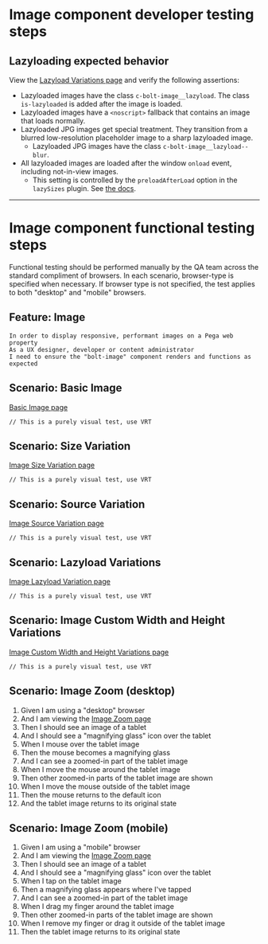 # Image component developer testing steps

## Lazyloading expected behavior

View the [Lazyload Variations page](https://master.boltdesignsystem.com/pattern-lab/patterns/40-components-image-20-image-lazyload-variations/40-components-image-20-image-lazyload-variations.html) and verify the following assertions:

- Lazyloaded images have the class `c-bolt-image__lazyload`. The class `is-lazyloaded` is added after the image is loaded.
- Lazyloaded images have a `<noscript>` fallback that contains an image that loads normally.
- Lazyloaded JPG images get special treatment. They transition from a blurred low-resolution placeholder image to a sharp lazyloaded image.
  - Lazyloaded JPG images have the class `c-bolt-image__lazyload--blur`.
- All lazyloaded images are loaded after the window `onload` event, including not-in-view images.
  - This setting is controlled by the `preloadAfterLoad` option in the `lazySizes` plugin. See [the docs](https://github.com/aFarkas/lazysizes#js-api---options).

---

# Image component functional testing steps

Functional testing should be performed manually by the QA team across the standard compliment of browsers. In each scenario, browser-type is specified when necessary. If browser type is not specified, the test applies to both "desktop" and "mobile" browsers.

## Feature: Image

    In order to display responsive, performant images on a Pega web property
    As a UX designer, developer or content administrator
    I need to ensure the "bolt-image" component renders and functions as expected

## Scenario: Basic Image

[Basic Image page](https://master.boltdesignsystem.com/pattern-lab/patterns/40-components-image-05-image/40-components-image-05-image.html)

`// This is a purely visual test, use VRT`

## Scenario: Size Variation

[Image Size Variation page](https://master.boltdesignsystem.com/pattern-lab/patterns/40-components-image-10-image-size-variations/40-components-image-10-image-size-variations.html)

`// This is a purely visual test, use VRT`

## Scenario: Source Variation

[Image Source Variation page](https://master.boltdesignsystem.com/pattern-lab/patterns/40-components-image-15-image-source-variations/40-components-image-15-image-source-variations.html)

`// This is a purely visual test, use VRT`

## Scenario: Lazyload Variations

[Image Lazyload Variation page](https://master.boltdesignsystem.com/pattern-lab/patterns/40-components-image-20-image-lazyload-variations/40-components-image-20-image-lazyload-variations.html)

`// This is a purely visual test, use VRT`

## Scenario: Image Custom Width and Height Variations

[Image Custom Width and Height Variations page](https://master.boltdesignsystem.com/pattern-lab/patterns/40-components-image-25-image-custom-width-height-variations/40-components-image-25-image-custom-width-height-variations.html)

`// This is a purely visual test, use VRT`

## Scenario: Image Zoom (desktop)

1. Given I am using a "desktop" browser
1. And I am viewing the [Image Zoom page](https://master.boltdesignsystem.com/pattern-lab/patterns/40-components-image-30-image-zoom-variation/40-components-image-30-image-zoom-variation.html)
1. Then I should see an image of a tablet
1. And I should see a "magnifying glass" icon over the tablet
1. When I mouse over the tablet image
1. Then the mouse becomes a magnifying glass
1. And I can see a zoomed-in part of the tablet image
1. When I move the mouse around the tablet image
1. Then other zoomed-in parts of the tablet image are shown
1. When I move the mouse outside of the tablet image
1. Then the mouse returns to the default icon
1. And the tablet image returns to its original state

## Scenario: Image Zoom (mobile)

1. Given I am using a "mobile" browser
1. And I am viewing the [Image Zoom page](https://master.boltdesignsystem.com/pattern-lab/patterns/40-components-image-30-image-zoom-variation/40-components-image-30-image-zoom-variation.html)
1. Then I should see an image of a tablet
1. And I should see a "magnifying glass" icon over the tablet
1. When I tap on the tablet image
1. Then a magnifying glass appears where I've tapped
1. And I can see a zoomed-in part of the tablet image
1. When I drag my finger around the tablet image
1. Then other zoomed-in parts of the tablet image are shown
1. When I remove my finger or drag it outside of the tablet image
1. Then the tablet image returns to its original state
